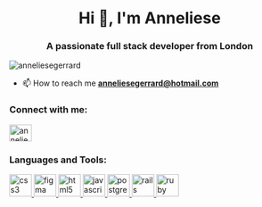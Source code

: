 <h1 align="center">Hi 👋, I'm Anneliese</h1>
<h3 align="center">A passionate full stack developer from London</h3>

<p align="left"> <img src="https://komarev.com/ghpvc/?username=anneliesegerrard&label=Profile%20views&color=0e75b6&style=flat" alt="anneliesegerrard" /> </p>

- 📫 How to reach me **anneliesegerrard@hotmail.com**

<h3 align="left">Connect with me:</h3>
<p align="left">
<a href="https://linkedin.com/in/anneliese-gerrard" target="blank"><img align="center" src="https://cdn.jsdelivr.net/npm/simple-icons@3.0.1/icons/linkedin.svg" alt="anneliese-gerrard" height="30" width="40" /></a>
</p>

<h3 align="left">Languages and Tools:</h3>
<p align="left"> <a href="https://www.w3schools.com/css/" target="_blank"> <img src="https://devicons.github.io/devicon/devicon.git/icons/css3/css3-original-wordmark.svg" alt="css3" width="40" height="40"/> </a> <a href="https://www.figma.com/" target="_blank"> <img src="https://www.vectorlogo.zone/logos/figma/figma-icon.svg" alt="figma" width="40" height="40"/> </a> <a href="https://www.w3.org/html/" target="_blank"> <img src="https://devicons.github.io/devicon/devicon.git/icons/html5/html5-original-wordmark.svg" alt="html5" width="40" height="40"/> </a> <a href="https://developer.mozilla.org/en-US/docs/Web/JavaScript" target="_blank"> <img src="https://devicons.github.io/devicon/devicon.git/icons/javascript/javascript-original.svg" alt="javascript" width="40" height="40"/> </a> <a href="https://www.postgresql.org" target="_blank"> <img src="https://devicons.github.io/devicon/devicon.git/icons/postgresql/postgresql-original-wordmark.svg" alt="postgresql" width="40" height="40"/> </a> <a href="https://rubyonrails.org" target="_blank"> <img src="https://devicons.github.io/devicon/devicon.git/icons/rails/rails-original-wordmark.svg" alt="rails" width="40" height="40"/> </a> <a href="https://www.ruby-lang.org/en/" target="_blank"> <img src="https://devicons.github.io/devicon/devicon.git/icons/ruby/ruby-original-wordmark.svg" alt="ruby" width="40" height="40"/> </a> </p>
